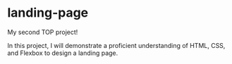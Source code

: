 # landing-page
My second TOP project!

In this project, I will demonstrate a proficient understanding of HTML, CSS, and Flexbox to design a landing page.